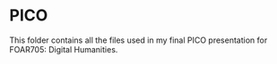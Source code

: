 # PICO

This folder contains all the files used in my final PICO presentation for FOAR705: Digital Humanities.
